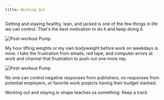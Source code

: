 ```yaml
---
title: Working Out
---
```


Getting and staying healthy, lean, and jacked is one of the few things in life we can control. That's the best motivation to do it and keep doing it.

![Post-workout Pump](jacked_2016-10-29.jpg "Post-workout Pump")

My hour lifting weights or my own bodyweight before work on weekdays is mine. I take the frustration from emails, red tape, and computer errors at work and channel that frustration to push out one more rep. 

![Post-workout Pump](bicycle_ravenel_bridge.jpg "Post-workout Pump")

No one can control negative responses from publishers, no responses from potential employers, or favorite work projects having their budget slashed. 

Working out and staying in shape teaches us something: Keep a track

